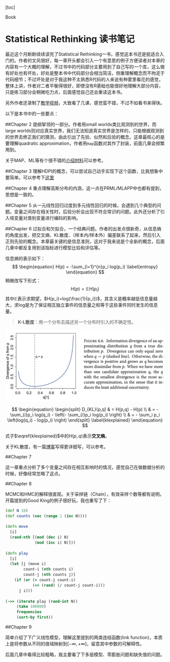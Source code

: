 <script type="text/x-mathjax-config">
MathJax.Hub.Config({
  TeX: { equationNumbers: { autoNumber: "AMS" } }
});
</script>
[toc]

<div id="tags">Book</div>

# Statistical Rethinking 读书笔记

最近这个月断断续续读完了Statistical Rethinking一书，感觉这本书还是挺适合入门的。作者的文风很好，每一章开头都会引入一个有意思的例子方便读者对本章的内容有一个大概的理解，不过书中的代码部分主要用到了自己写的一个库，这么做有好处也有坏处，好处是整本书中代码部分会相当简洁，侧重理解概念而不拘泥于代码细节；不过坏处是对于我这种不太熟悉R代码的人来说有种雾里看花的感觉，整体上讲，作者对二者平衡得很好，即使没有R基础也能很好地理解大部分内容，只是练习部分会稍微吃力点，后面感觉自己还会重读这本书。

另外作者还录制了[教学视频](https://pan.baidu.com/s/1skZIvu9)，大致看了几课，感觉蛮不错，不过不如看书来得快。

以下是本书中的一些要点：

##Chapter 2
提纲挈领的一部分。作者用small worlds类比观测到的世界，而large worlds则对应真实世界，我们无法知道真实世界是怎样的，只能根据观测到的世界去修正我们的猜测，由此引出了先验、似然和后验的概念。这章最核心的是要理解quadratic approximation，作者用`map`函数对其作了封装，前面几章会频繁用到。

关于MAP、ML等有个很不错的[介绍材料](https://engineering.purdue.edu/kak/Tutorials/Trinity.pdf)可以参考。

##Chapter 3
理解HDPI的概念，可以尝试自己动手实现下这个函数，比我想象中要简单。可以参考下[这里](http://stackoverflow.com/questions/22284502/highest-posterior-density-region-and-central-credible-region)

##Chapter 4
重点理解高斯分布的内涵，这一点在PRML/MLAPP中也都有提到，思想是一致的。

##Chapter 5
从一元线性回归过度到多元线性回归的时候，会遇到几个典型的问题。变量之间存在相关性时，后验分析会出现不符合常识的问题。此外还分析了引入哑变量对类别变量进行编码的影响。

##Chapter 6
过拟合和欠拟合，一个经典问题。作者的出发点很新奇，从信息熵的角度出发，把交叉熵、KL散度、（样本内/样本外）偏差联系了起来，然后引入正则先验的概念。本章最关键的是信息准则，这对于我来说是个全新的概念，后面几章中都反复用到该指标进行模型比较和评估等。

信息熵的表示如下：
$$
\begin{equation}
H(p) = -\sum_{i=1}^{n}p_i log(p_i)
\label{entropy}
\end{equation}
$$
稍微改写下形式：
$$
\begin{equation}
H(p) = \mathbb{E}H(p_i)
\end{equation}
$$
其中$\mathbb{E}$表示求期望，$H(p_i)=log(\frac{1}{p_i})$，其含义是概率越低信息量越大，求log是为了保证相互独立事件的信息量之和等于这些事件同时发生的信息量。

> **K-L散度**：用一个分布去描述另一个分布时引入的不确定性。

![屏幕快照 2017-05-06 19.00.39.png](../public/Statistical-Rethinking-1.png)

$$
\begin{equation}
\begin{split}
D_{KL}(p,q) & = H(p,q) - H(p) \\
 & = -\sum_{i}p_i log(q_i)  - \left(- \sum_{i}p_i log(p_i) \right) \\
 & = - \sum_i p_i \left(log(q_i) - log(p_i) \right)
 \end{split}
\label{klexplained}
\end{equation}
$$

式子$\eqref{klexplained}$中的$H(p,q)$表示**交叉熵**。

关于KL散度，有一篇[博客](https://www.countbayesie.com/blog/2017/5/9/kullback-leibler-divergence-explained)写得更详细写，可以参考。

##Chapter 7

这一章重点分析了多个变量之间存在相互影响时的情况，感觉自己在做数据分析的时候，好像经常忽略了这点。

##Chapter 8

MCMC和HMC的解释很直观。关于采样链（Chain），有效采样个数等都有说明。
开篇提到的Good King的例子很好玩，我也重写了下：

```clojure
(def N 10)
(def counts (vec (range 1 (inc N))))

(defn move
  [i]
  (rand-nth [(mod (dec i) N)
             (mod (inc i) N)]))

(defn play
  [i]
  (let [j (move i)
        count-i (nth counts i)
        count-j (nth counts j)]
    (if (or (> count-j count-i)
            (<= (rand) (/ count-j count-i)))
      j i)))

(->> (iterate play (rand-int N))
     (take 100000)
     frequencies
     (sort-by first))
```

##Chapter 9

简单介绍了下广义线性模型，理解这里提到的两类连结函数(link function)，本质上是将参数从不同的值域映射到$[-\infty,+\infty]$，留意其中参数的可解释性。

后面几章中看得比较粗略，我主要看了下多层模型、零膨胀问题和缺失值的问题。
